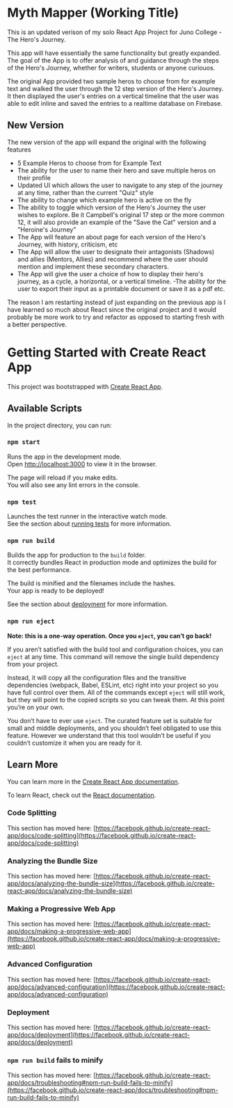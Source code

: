 # Myth Mapper (Working Title)

This is an updated verison of my solo React App Project for Juno College - The Hero's Journey.

This app will have essentially the same functionality but greatly expanded. The goal of the App is to offer analysis of and guidance through the steps of the Hero's Journey, whether for writers, students or anyone curiouos.

The original App provided two sample heros to choose from for example text and walked the user through the 12 step version of the Hero's Journey. It then displayed the user's entries on a vertical timeline that the user was able to edit inline and saved the entries to a realtime database on Firebase.

## New Version

The new version of the app will expand the original with the following features

- 5 Example Heros to choose from for Example Text
- The ability for the user to name their hero and save multiple heros on their profile
- Updated UI which allows the user to navigate to any step of the journey at any time, rather than the current "Quiz" style
- The ability to change which example hero is active on the fly
- The ability to toggle which version of the Hero's Journey the user wishes to explore. Be it Campbell's original 17 step or the more common 12, it will also provide an example of the "Save the Cat" version and a "Heroine's Journey"
- The App will feature an about page for each version of the Hero's Journey, with history, criticism, etc
- The App will allow the user to designate their antagonists (Shadows) and allies (Mentors, Allies) and recommend where the user should mention and implement these secondary characters.
- The App will give the user a choice of how to display their hero's journey, as a cycle, a horizontal, or a vertical timeline. 
-The ability for the user to export their input as a printable document or save it as a pdf etc.

The reason I am restarting instead of just expanding on the previous app is I have learned so much about React since the original project and it would probably be more work to try and refactor as opposed to starting fresh with a better perspective.



# Getting Started with Create React App

This project was bootstrapped with [Create React App](https://github.com/facebook/create-react-app).

## Available Scripts

In the project directory, you can run:

### `npm start`

Runs the app in the development mode.\
Open [http://localhost:3000](http://localhost:3000) to view it in the browser.

The page will reload if you make edits.\
You will also see any lint errors in the console.

### `npm test`

Launches the test runner in the interactive watch mode.\
See the section about [running tests](https://facebook.github.io/create-react-app/docs/running-tests) for more information.

### `npm run build`

Builds the app for production to the `build` folder.\
It correctly bundles React in production mode and optimizes the build for the best performance.

The build is minified and the filenames include the hashes.\
Your app is ready to be deployed!

See the section about [deployment](https://facebook.github.io/create-react-app/docs/deployment) for more information.

### `npm run eject`

**Note: this is a one-way operation. Once you `eject`, you can’t go back!**

If you aren’t satisfied with the build tool and configuration choices, you can `eject` at any time. This command will remove the single build dependency from your project.

Instead, it will copy all the configuration files and the transitive dependencies (webpack, Babel, ESLint, etc) right into your project so you have full control over them. All of the commands except `eject` will still work, but they will point to the copied scripts so you can tweak them. At this point you’re on your own.

You don’t have to ever use `eject`. The curated feature set is suitable for small and middle deployments, and you shouldn’t feel obligated to use this feature. However we understand that this tool wouldn’t be useful if you couldn’t customize it when you are ready for it.

## Learn More

You can learn more in the [Create React App documentation](https://facebook.github.io/create-react-app/docs/getting-started).

To learn React, check out the [React documentation](https://reactjs.org/).

### Code Splitting

This section has moved here: [https://facebook.github.io/create-react-app/docs/code-splitting](https://facebook.github.io/create-react-app/docs/code-splitting)

### Analyzing the Bundle Size

This section has moved here: [https://facebook.github.io/create-react-app/docs/analyzing-the-bundle-size](https://facebook.github.io/create-react-app/docs/analyzing-the-bundle-size)

### Making a Progressive Web App

This section has moved here: [https://facebook.github.io/create-react-app/docs/making-a-progressive-web-app](https://facebook.github.io/create-react-app/docs/making-a-progressive-web-app)

### Advanced Configuration

This section has moved here: [https://facebook.github.io/create-react-app/docs/advanced-configuration](https://facebook.github.io/create-react-app/docs/advanced-configuration)

### Deployment

This section has moved here: [https://facebook.github.io/create-react-app/docs/deployment](https://facebook.github.io/create-react-app/docs/deployment)

### `npm run build` fails to minify

This section has moved here: [https://facebook.github.io/create-react-app/docs/troubleshooting#npm-run-build-fails-to-minify](https://facebook.github.io/create-react-app/docs/troubleshooting#npm-run-build-fails-to-minify)
